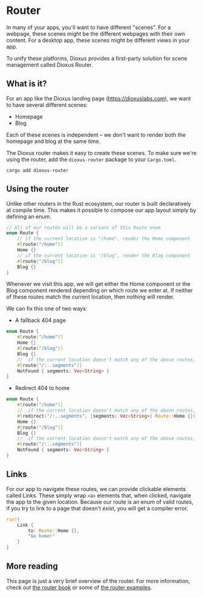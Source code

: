 # Router

In many of your apps, you'll want to have different "scenes". For a webpage, these scenes might be the different webpages with their own content. For a desktop app, these scenes might be different views in your app.

To unify these platforms, Dioxus provides a first-party solution for scene management called Dioxus Router.


## What is it?

For an app like the Dioxus landing page (https://dioxuslabs.com), we want to have several different scenes:

- Homepage
- Blog

Each of these scenes is independent – we don't want to render both the homepage and blog at the same time.

The Dioxus router makes it easy to create these scenes. To make sure we're using the router, add the `dioxus-router` package to your `Cargo.toml`.

```shell
cargo add dioxus-router
```


## Using the router

Unlike other routers in the Rust ecosystem, our router is built declaratively at compile time. This makes it possible to compose our app layout simply by defining an enum.

```rust
// All of our routes will be a variant of this Route enum
enum Route {
	// if the current location is "/home", render the Home component
	#[route("/home")]
	Home {}
	// if the current location is "/blog", render the Blog component
	#[route("/blog")]
	Blog {}
}
```

Whenever we visit this app, we will get either the Home component or the Blog component rendered depending on which route we enter at. If neither of these routes match the current location, then nothing will render.

We can fix this one of two ways:

- A fallback 404 page

```rust
enum Route {
	#[route("/home")]
	Home {}
	#[route("/blog")]
	Blog {}
	//  if the current location doesn't match any of the above routes, render the NotFound component
	#[route("/:..segments")]
	NotFound { segments: Vec<String> }
}
```


- Redirect 404 to home

```rust
enum Route {
	#[route("/home")]
	//  if the current location doesn't match any of the above routes, redirect to "/home"
	#[redirect("/:..segments", |segments: Vec<String>| Route::Home {})]
	Home {}
	#[route("/blog")]
	Blog {}
	//  if the current location doesn't match any of the above routes, render the NotFound component
	#[route("/:..segments")]
	NotFound { segments: Vec<String> }
}
```

## Links

For our app to navigate these routes, we can provide clickable elements called Links. These simply wrap `<a>` elements that, when clicked, navigate the app to the given location. Because our route is an enum of valid routes, if you try to link to a page that doesn't exist, you will get a compiler error.

```rust
rsx!{
	Link {
		to: Route::Home {},
		"Go home!"
	}
}
```

## More reading

This page is just a very brief overview of the router. For more information, check out [the router book](../../router/index.md) or some of [the router examples](https://github.com/DioxusLabs/dioxus/blob/master/examples/router.rs).
